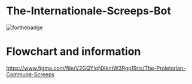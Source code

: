 # The-Internationale-Screeps-Bot
![forthebadge](https://i.ibb.co/sCKMtvq/Group-1-6.png)

# Flowchart and information

https://www.figma.com/file/V2GQYIqNXkntW3Rgp19ris/The-Proletarian-Commune-Screeps
